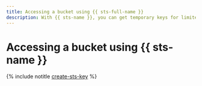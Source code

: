 ```yaml
---
title: Accessing a bucket using {{ sts-full-name }}
description: With {{ sts-name }}, you can get temporary keys for limited access to {{ objstorage-name }} buckets.
---
```


# Accessing a bucket using {{ sts-name }}

{% include notitle [create-sts-key](../../../_includes/iam/create-sts-key.md) %}